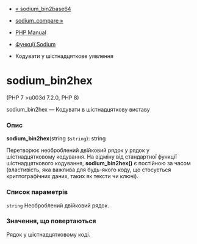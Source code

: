 - [« sodium_bin2base64](function.sodium-bin2base64.md)
- [sodium_compare »](function.sodium-compare.md)

- [PHP Manual](index.md)
- [Функції Sodium](ref.sodium.md)
- Кодувати у шістнадцяткове уявлення

# sodium_bin2hex

(PHP 7 \>u003d 7.2.0, PHP 8)

sodium_bin2hex — Кодувати в шістнадцяткову виставу

### Опис

**sodium_bin2hex**(string `$string`): string

Перетворює необроблений двійковий рядок у рядок у шістнадцятковому
кодування. На відміну від стандартної функції шістнадцяткового
кодування, **sodium_bin2hex()** є постійною за часом
(властивість, яка важлива для будь-якого коду, що стосується
криптографічних даних, таких як тексти чи ключі).

### Список параметрів

`string`
Необроблений двійковий рядок.

### Значення, що повертаються

Рядок у шістнадцятковому коді.
